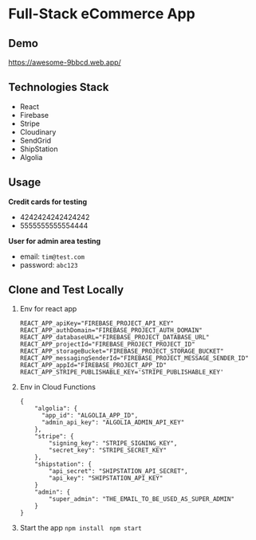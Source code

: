 # Full-Stack eCommerce App

## Demo
https://awesome-9bbcd.web.app/

## Technologies Stack

- React
- Firebase
- Stripe
- Cloudinary
- SendGrid
- ShipStation
- Algolia

## Usage
**Credit cards for testing**
- 4242424242424242
- 5555555555554444

**User for admin area testing**
- email: ```tim@test.com```
- password: ```abc123```

## Clone and Test Locally
1. Env for react app
    ```
    REACT_APP_apiKey="FIREBASE_PROJECT_API_KEY"
    REACT_APP_authDomain="FIREBASE_PROJECT_AUTH_DOMAIN"
    REACT_APP_databaseURL="FIREBASE_PROJECT_DATABASE_URL"
    REACT_APP_projectId="FIREBASE_PROJECT_PROJECT_ID"
    REACT_APP_storageBucket="FIREBASE_PROJECT_STORAGE_BUCKET"
    REACT_APP_messagingSenderId="FIREBASE_PROJECT_MESSAGE_SENDER_ID"
    REACT_APP_appId="FIREBASE_PROJECT_APP_ID"
    REACT_APP_STRIPE_PUBLISHABLE_KEY='STRIPE_PUBLISHABLE_KEY'
    ```
2. Env in Cloud Functions
    ```
    {
        "algolia": {
          "app_id": "ALGOLIA_APP_ID",
          "admin_api_key": "ALGOLIA_ADMIN_API_KEY"
        },
        "stripe": {
            "signing_key": "STRIPE_SIGNING_KEY",
            "secret_key": "STRIPE_SECRET_KEY"
        },
        "shipstation": {
            "api_secret": "SHIPSTATION_API_SECRET",
            "api_key": "SHIPSTATION_API_KEY"
        }
        "admin": {
            "super_admin": "THE_EMAIL_TO_BE_USED_AS_SUPER_ADMIN"
        }
    }
    ```
4. Start the app
    ```npm install ```
    ```npm start```

